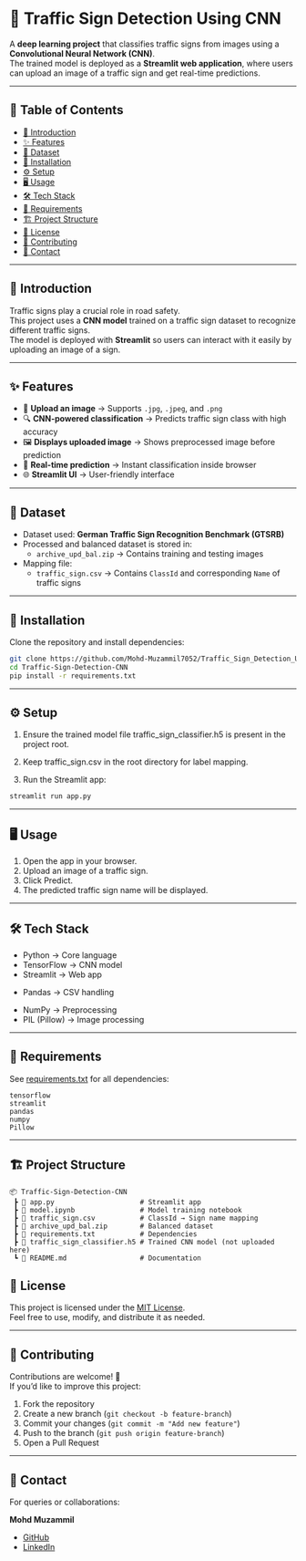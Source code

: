 # 🚦 Traffic Sign Detection Using CNN  

A **deep learning project** that classifies traffic signs from images using a **Convolutional Neural Network (CNN)**.  
The trained model is deployed as a **Streamlit web application**, where users can upload an image of a traffic sign and get real-time predictions.  

---

## 📑 Table of Contents  

- [📖 Introduction](#-introduction)  
- [✨ Features](#-features)  
- [📂 Dataset](#-dataset)  
- [🚀 Installation](#-installation)  
- [⚙️ Setup](#️-setup)  
- [🖥️ Usage](#️-usage)  
- [🛠️ Tech Stack](#-tech-stack)  
- [📌 Requirements](#-requirements)  
- [🏗️ Project Structure](#️-project-structure)  
- [📄 License](#-license)  
- [🤝 Contributing](#-contributing)  
- [📧 Contact](#-contact)  

---

## 📖 Introduction  

Traffic signs play a crucial role in road safety.  
This project uses a **CNN model** trained on a traffic sign dataset to recognize different traffic signs.  
The model is deployed with **Streamlit** so users can interact with it easily by uploading an image of a sign.  

---

## ✨ Features  

- 📸 **Upload an image** → Supports `.jpg`, `.jpeg`, and `.png`  
- 🔍 **CNN-powered classification** → Predicts traffic sign class with high accuracy  
- 🖼️ **Displays uploaded image** → Shows preprocessed image before prediction  
- 🚀 **Real-time prediction** → Instant classification inside browser  
- 🌐 **Streamlit UI** → User-friendly interface  

---

## 📂 Dataset  

- Dataset used: **German Traffic Sign Recognition Benchmark (GTSRB)**  
- Processed and balanced dataset is stored in:  
  - `archive_upd_bal.zip` → Contains training and testing images  
- Mapping file:  
  - `traffic_sign.csv` → Contains `ClassId` and corresponding `Name` of traffic signs  

---

## 🚀 Installation  

Clone the repository and install dependencies:  

```bash
git clone https://github.com/Mohd-Muzammil7052/Traffic_Sign_Detection_Using_CNN.git
cd Traffic-Sign-Detection-CNN
pip install -r requirements.txt
```
---

## ⚙️ Setup

1. Ensure the trained model file traffic_sign_classifier.h5 is present in the project root.

2. Keep traffic_sign.csv in the root directory for label mapping.

3. Run the Streamlit app:

```bash
streamlit run app.py
```

---

## 🖥️ Usage

1. Open the app in your browser.
2. Upload an image of a traffic sign.
3. Click Predict.
4. The predicted traffic sign name will be displayed.
---

## 🛠️ Tech Stack

* Python → Core language
* TensorFlow → CNN model
* Streamlit → Web app
+ Pandas → CSV handling
* NumPy → Preprocessing
* PIL (Pillow) → Image processing

---

## 📌 Requirements

See [requirements.txt](https://github.com/Mohd-Muzammil7052/Traffic_Sign_Detection_Using_CNN/blob/main/requirements.txt) for all dependencies:

```text
tensorflow
streamlit
pandas
numpy
Pillow
```

---

## 🏗️ Project Structure  

```text
📦 Traffic-Sign-Detection-CNN
 ┣ 📜 app.py                     # Streamlit app
 ┣ 📜 model.ipynb                # Model training notebook
 ┣ 📜 traffic_sign.csv           # ClassId → Sign name mapping
 ┣ 📜 archive_upd_bal.zip        # Balanced dataset
 ┣ 📜 requirements.txt           # Dependencies
 ┣ 📜 traffic_sign_classifier.h5 # Trained CNN model (not uploaded here)
 ┗ 📜 README.md                  # Documentation
```

## 📄 License  

This project is licensed under the [MIT License](https://opensource.org/license/mit).  
Feel free to use, modify, and distribute it as needed.

---

## 🤝 Contributing  

Contributions are welcome! 🎉  
If you’d like to improve this project:  

1. Fork the repository  
2. Create a new branch (`git checkout -b feature-branch`)  
3. Commit your changes (`git commit -m "Add new feature"`)  
4. Push to the branch (`git push origin feature-branch`)  
5. Open a Pull Request  

---

## 📧 Contact  

For queries or collaborations:  

**Mohd Muzammil**  
- [GitHub](https://github.com/Mohd-Muzammil7052)  
- [LinkedIn](https://www.linkedin.com/in/mohd-muzammil-109044290/) 
